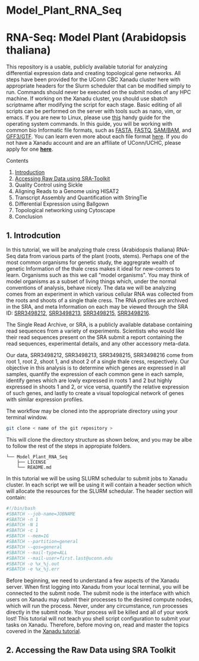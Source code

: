 # Model_Plant_RNA_Seq

# RNA-Seq: Model Plant (Arabidopsis thaliana)

This repository is a usable, publicly available tutorial for analyzing differential expression data and creating topological gene networks. All steps have been provided for the UConn CBC Xanadu cluster here with appropriate headers for the Slurm scheduler that can be modified simply to run.  Commands should never be executed on the submit nodes of any HPC machine.  If working on the Xanadu cluster, you should use sbatch scriptname after modifying the script for each stage.  Basic editing of all scripts can be performed on the server with tools such as nano, vim, or emacs.  If you are new to Linux, please use [this](https://bioinformatics.uconn.edu/unix-basics) handy guide for the operating system commands.  In this guide, you will be working with common bio Informatic file formats, such as [FASTA](https://en.wikipedia.org/wiki/FASTA_format), [FASTQ](https://en.wikipedia.org/wiki/FASTQ_format), [SAM/BAM](https://en.wikipedia.org/wiki/SAM_(file_format)), and [GFF3/GTF](https://en.wikipedia.org/wiki/General_feature_format). You can learn even more about each file format [here](https://bioinformatics.uconn.edu/resources-and-events/tutorials/file-formats-tutorial/). If you do not have a Xanadu account and are an affiliate of UConn/UCHC, please apply for one **[here](https://bioinformatics.uconn.edu/contact-us/)**.


Contents  
1.  [Introduction](#1-introduction)  
2.  [Accessing Raw Data using SRA-Toolkit](#2-accessing-the-Raw-Data-using-SRA-Toolkit)
3.  Quality Control using Sickle
4.  Aligning Reads to a Genome using HISAT2  
5.  Transcript Assembly and Quantification with StringTie  
6.  Differential Expression using Ballgown
7.  Topological networking using Cytoscape
8.  Conclusion   


## 1. Introdcution  

In this tutorial, we will be analyzing thale cress (Arabidopsis thaliana) RNA-Seq data from various parts of the plant (roots, stems). Perhaps one of the most common organisms for genetic study, the aggregrate wealth of genetic  Information of the thale cress makes it ideal for new-comers to learn. Organisms such as this we call "model organisms". You may think of model organisms as a subset of living things which, under the normal conventions of analysis, behave nicely. The data we will be analyzing comes from an experiment in which various cellular RNA was collected from the roots and shoots of a single thale cress. The RNA profiles are archived in the SRA, and meta Information on each may be viewed through the SRA ID: [SRR3498212](https://www.ncbi.nlm.nih.gov/sra?term=SRX1756762), [SRR3498213](https://www.ncbi.nlm.nih.gov/sra/?term=SRR3498213), [SRR3498215](https://www.ncbi.nlm.nih.gov/sra?term=SRX1756765), [SRR3498216](https://www.ncbi.nlm.nih.gov/sra?term=SRX1756766).  


The Single Read Archive, or SRA, is a publicly available database containing read sequences from a variety of experiments. Scientists who would like their read sequences present on the SRA submit a report containing the read sequences, experimental details, and any other accessory meta-data. 

Our data, SRR3498212, SRR3498213, SRR3498215, SRR3498216 come from root 1, root 2, shoot 1, and shoot 2 of a single thale cress, respectively. Our objective in this analysis is to determine which genes are expressed in all samples, quantify the expression of each common gene in each sample, identify genes which are lowly expressed in roots 1 and 2 but highly expressed in shoots 1 and 2, or vice versa, quantify the relative expression of such genes, and lastly to create a visual topological network of genes with similar expression profiles.

The workflow may be cloned into the appropriate directory using your terminal window.  
```bash
git clone < name of the git repository >
```

This will clone the directory structure as shown below, and you may be albe to follow the rest of the steps in appropiate folders.  
```
└── Model_Plant_RNA_Seq
    ├── LICENSE
    └── README.md  
```  
 

In this tutorial we will be using SLURM schedular to submit jobs to Xanadu cluster. In each script we will be using it will contain a header section which will allocate the resources for the SLURM schedular. The header section will contain:  

```bash
#!/bin/bash
#SBATCH --job-name=JOBNAME
#SBATCH -n 1
#SBATCH -N 1
#SBATCH -c 1
#SBATCH --mem=1G
#SBATCH --partition=general
#SBATCH --qos=general
#SBATCH --mail-type=ALL
#SBATCH --mail-user=first.last@uconn.edu
#SBATCH -o %x_%j.out
#SBATCH -e %x_%j.err

```  

Before beginning, we need to understand a few aspects of the Xanadu server. When first logging into Xanadu from your local terminal, you will be connected to the submit node. The submit node is the interface with which users on Xanadu may submit their processes to the desired compute nodes, which will run the process. Never, under any circumstance, run processes directly in the submit node. Your process will be killed and all of your work lost! This tutorial will not teach you shell script configuration to submit your tasks on Xanadu. Therefore, before moving on, read and master the topics covered in the [Xanadu tutorial](https://bioinformatics.uconn.edu/resources-and-events/tutorials-2/xanadu/).  


## 2. Accessing the Raw Data using SRA Toolkit  


